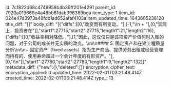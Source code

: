 id: 7cf822d68c4749958b4b36ff201e4291
parent_id: 7920a019669e4a48bb61dab396389bda
item_type: 1
item_id: 024e47d3973a48fdb1ad652afaf4103a
item_updated_time: 1643685238120
title_diff: "[]"
body_diff: "[{\"diffs\":[[0,\"改变而有所变动。\"],[-1,\"\\\n  + \"],[0,\"实际上，投资者在\"]],\"start1\":27715,\"start2\":27715,\"length1\":21,\"length2\":16},{\"diffs\":[[0,\"收益率相对降低。\"],[1,\"因此，这仅仅只是该项资产价值何时入账的问题，对于公司的成长并无实质的改变。\\\n\\\n#### 5. 固定资产和在建工程质量分析\\\n\\\n+ 固定资产（fixed assets）指为生产商品、提供劳务出租或经营管理而持有的、使用寿命超过一个会计年度的有形资产。\"],[0,\"\\\n\"]],\"start1\":27780,\"start2\":27780,\"length1\":9,\"length2\":132}]"
metadata_diff: {"new":{},"deleted":[]}
encryption_cipher_text: 
encryption_applied: 0
updated_time: 2022-02-01T03:21:48.414Z
created_time: 2022-02-01T03:21:48.414Z
type_: 13